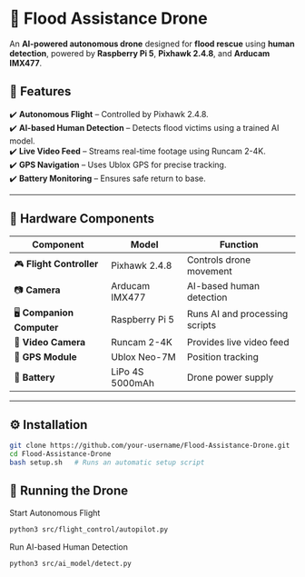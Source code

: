 # 🚁 Flood Assistance Drone  
An **AI-powered autonomous drone** designed for **flood rescue** using **human detection**, powered by **Raspberry Pi 5**, **Pixhawk 2.4.8**, and **Arducam IMX477**.

## 🌟 Features
✔️ **Autonomous Flight** – Controlled by Pixhawk 2.4.8.  
✔️ **AI-based Human Detection** – Detects flood victims using a trained AI model.  
✔️ **Live Video Feed** – Streams real-time footage using Runcam 2-4K.  
✔️ **GPS Navigation** – Uses Ublox GPS for precise tracking.  
✔️ **Battery Monitoring** – Ensures safe return to base.  

---

## 🔧 Hardware Components

| Component         | Model                  | Function |
|------------------|----------------------|----------|
| 🎮 **Flight Controller** | Pixhawk 2.4.8         | Controls drone movement |
| 📷 **Camera**           | Arducam IMX477        | AI-based human detection |
| 🖥 **Companion Computer** | Raspberry Pi 5      | Runs AI and processing scripts |
| 🎥 **Video Camera**     | Runcam 2-4K           | Provides live video feed |
| 📡 **GPS Module**       | Ublox Neo-7M          | Position tracking |
| 🔋 **Battery**         | LiPo 4S 5000mAh       | Drone power supply |

---

## ⚙️ Installation 

```bash
git clone https://github.com/your-username/Flood-Assistance-Drone.git
cd Flood-Assistance-Drone
bash setup.sh   # Runs an automatic setup script
```

## 🚀 Running the Drone

Start Autonomous Flight
```bash
python3 src/flight_control/autopilot.py
```
Run AI-based Human Detection
```bash
python3 src/ai_model/detect.py
```
